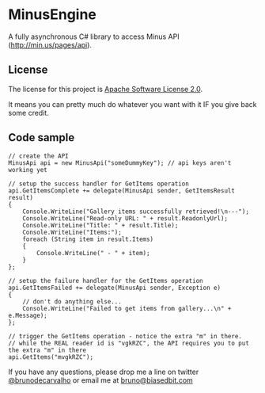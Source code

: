 MinusEngine
===========

A fully asynchronous C# library to access Minus API (http://min.us/pages/api).

License
-------
The license for this project is [Apache Software License 2.0](http://www.apache.org/licenses/LICENSE-2.0.html).

It means you can pretty much do whatever you want with it IF you give back some credit.

Code sample
-----------
    // create the API
    MinusApi api = new MinusApi("someDummyKey"); // api keys aren't working yet

    // setup the success handler for GetItems operation
    api.GetItemsComplete += delegate(MinusApi sender, GetItemsResult result)
    {
        Console.WriteLine("Gallery items successfully retrieved!\n---");
        Console.WriteLine("Read-only URL: " + result.ReadonlyUrl);
        Console.WriteLine("Title: " + result.Title);
        Console.WriteLine("Items:");
        foreach (String item in result.Items)
        {
            Console.WriteLine(" - " + item);
        }
    };

    // setup the failure handler for the GetItems operation
    api.GetItemsFailed += delegate(MinusApi sender, Exception e)
    {
        // don't do anything else...
        Console.WriteLine("Failed to get items from gallery...\n" + e.Message);
    };

    // trigger the GetItems operation - notice the extra "m" in there.
    // while the REAL reader id is "vgkRZC", the API requires you to put the extra "m" in there
    api.GetItems("mvgkRZC");

If you have any questions, please drop me a line on twitter [@brunodecarvalho](http://twitter.com/brunodecarvalho) or email me at bruno@biasedbit.com
